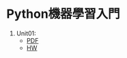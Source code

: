 # Python機器學習入門
1. Unit01:
   * [PDF](https://github.com/snoopy885/IMLP366/blob/main/pdf/UNIT%201%EF%BC%9APython.pdf)
   * [HW](https://github.com/snoopy885/IMLP366/blob/main/Unit01/Unit01_Crash%20Course%20on%20Python.ipynb)

